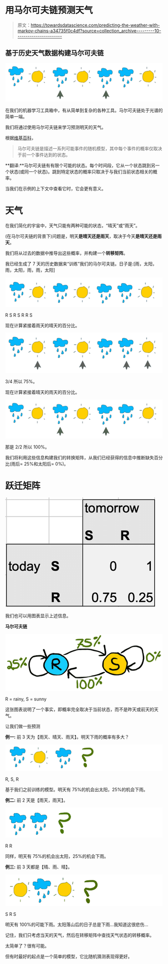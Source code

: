 # 用马尔可夫链预测天气

> 原文：<https://towardsdatascience.com/predicting-the-weather-with-markov-chains-a34735f0c4df?source=collection_archive---------10----------------------->

## 基于历史天气数据构建马尔可夫链

![](img/ab92cb728834b3675f294b8cbc72ff85.png)

在我们的机器学习工具箱中，有从简单到复杂的各种工具。马尔可夫链处于光谱的简单一端。

我们将通过使用马尔可夫链来学习预测明天的天气。

根据[维基百科](https://en.wikipedia.org/wiki/Markov_chain)，

> 马尔可夫链是描述一系列可能事件的随机模型，其中每个事件的概率仅取决于前一个事件达到的状态。

**翻译:**马尔可夫链有有限个可能的状态。每个时间段，它从一个状态跳到另一个状态(或同一个状态)。跳到特定状态的概率只取决于与我们当前状态相关的概率。

当我们在示例的上下文中查看它时，它会更有意义。

# 天气

在我们简化的宇宙中，天气只能有两种可能的状态，“晴天”或“雨天”。

(在马尔可夫链的背景下)问题是，明天**是晴天还是雨天**，取决于今天**是晴天还是雨天**。

我们将从过去的数据中推导出这些概率，并构建一个**转移矩阵**。

我已经生成了 7 天的历史数据来“训练”我们的马尔可夫链。日子是:[雨，太阳，雨，太阳，雨，雨，太阳]

![](img/0111ab6f900738b1d3b13a6346a9a771.png)

R S R S R R S

现在计算紧接着雨天的晴天的百分比。

![](img/a224f0bdf64ac871dfb6ae93c01a11ad.png)

3/4 所以 75%。

现在计算紧接着晴天的雨天的百分比。

![](img/ab92cb728834b3675f294b8cbc72ff85.png)

那是 2/2 所以 100%。

我们将利用这些信息构建我们的转换矩阵，从我们已经获得的信息中推断缺失百分比(雨后= 25%和太阳后= 0%)。

# 跃迁矩阵

![](img/a075c6dbe40a4dd1bac046f161b00e20.png)

我们也可以用图表显示上述信息。

**马尔可夫链**

![](img/ca2fcdbdc90f3516685302c0edaef311.png)

R = rainy, S = sunny

这张图表说明了一个事实，即概率完全取决于当前状态，而不是昨天或前天的天气。

让我们做一些预测

**例一:**
前 3 天为【雨天、晴天、雨天】。明天下雨的概率有多大？

![](img/c932eb192e968126fcd9271045c13153.png)

R, S, R

基于我们之前训练的模型。明天有 75%的机会出太阳，25%的机会下雨。

**例二:**
前 2 天是【雨天，雨天】。

![](img/f7bc77953f7e8305f0f7816613374aee.png)

R R

同样，明天有 75%的机会出太阳，25%的机会下雨。

**例三:**
前 3 天都是【晴、雨、晴】。

![](img/a72ce24bfc50420d4cfd2165c6d6b378.png)

S R S

明天有 100%的可能下雨。太阳落山后的日子总是下雨…我知道这很悲伤…

记住，我们只考虑当天的天气，然后在转移矩阵中查找天气状态的转移概率。

太简单了？很有可能。

但有时最好的起点是一个简单的模型，它比随机猜测表现得更好。